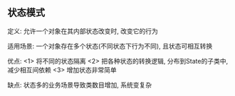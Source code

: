 ## 状态模式

定义: 允许一个对象在其内部状态改变时, 改变它的行为

适用场景: 一个对象存在多个状态(不同状态下行为不同), 且状态可相互转换

优点: 
    <1> 将不同的状态隔离
    <2> 把各种状态的转换逻辑, 分布到State的子类中, 减少相互间依赖
    <3> 增加状态非常简单

缺点: 状态多的业务场景导致类数目增加, 系统变复杂
  
      

































